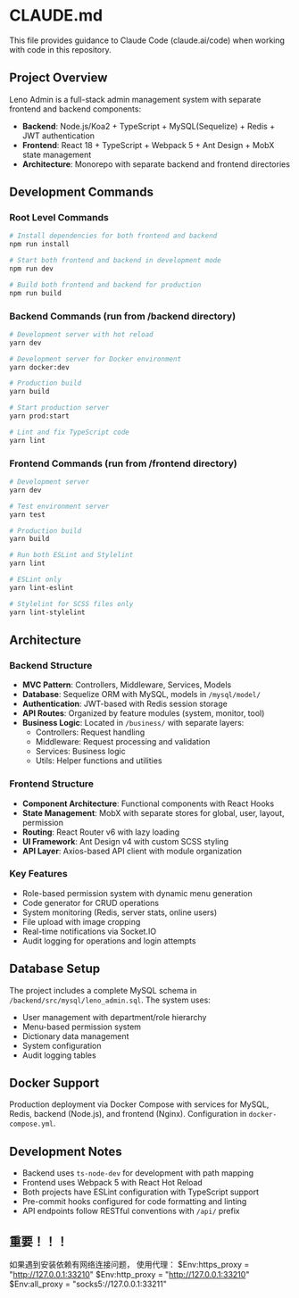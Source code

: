 # CLAUDE.md

This file provides guidance to Claude Code (claude.ai/code) when working with code in this repository.

## Project Overview

Leno Admin is a full-stack admin management system with separate frontend and backend components:
- **Backend**: Node.js/Koa2 + TypeScript + MySQL(Sequelize) + Redis + JWT authentication
- **Frontend**: React 18 + TypeScript + Webpack 5 + Ant Design + MobX state management
- **Architecture**: Monorepo with separate backend and frontend directories

## Development Commands

### Root Level Commands
```bash
# Install dependencies for both frontend and backend
npm run install

# Start both frontend and backend in development mode
npm run dev

# Build both frontend and backend for production
npm run build
```

### Backend Commands (run from /backend directory)
```bash
# Development server with hot reload
yarn dev

# Development server for Docker environment
yarn docker:dev

# Production build
yarn build

# Start production server
yarn prod:start

# Lint and fix TypeScript code
yarn lint
```

### Frontend Commands (run from /frontend directory)
```bash
# Development server
yarn dev

# Test environment server
yarn test

# Production build
yarn build

# Run both ESLint and Stylelint
yarn lint

# ESLint only
yarn lint-eslint

# Stylelint for SCSS files only
yarn lint-stylelint
```

## Architecture

### Backend Structure
- **MVC Pattern**: Controllers, Middleware, Services, Models
- **Database**: Sequelize ORM with MySQL, models in `/mysql/model/`
- **Authentication**: JWT-based with Redis session storage
- **API Routes**: Organized by feature modules (system, monitor, tool)
- **Business Logic**: Located in `/business/` with separate layers:
  - Controllers: Request handling
  - Middleware: Request processing and validation
  - Services: Business logic
  - Utils: Helper functions and utilities

### Frontend Structure
- **Component Architecture**: Functional components with React Hooks
- **State Management**: MobX with separate stores for global, user, layout, permission
- **Routing**: React Router v6 with lazy loading
- **UI Framework**: Ant Design v4 with custom SCSS styling
- **API Layer**: Axios-based API client with module organization

### Key Features
- Role-based permission system with dynamic menu generation
- Code generator for CRUD operations
- System monitoring (Redis, server stats, online users)
- File upload with image cropping
- Real-time notifications via Socket.IO
- Audit logging for operations and login attempts

## Database Setup

The project includes a complete MySQL schema in `/backend/src/mysql/leno_admin.sql`. The system uses:
- User management with department/role hierarchy
- Menu-based permission system
- Dictionary data management
- System configuration
- Audit logging tables

## Docker Support

Production deployment via Docker Compose with services for MySQL, Redis, backend (Node.js), and frontend (Nginx). Configuration in `docker-compose.yml`.

## Development Notes

- Backend uses `ts-node-dev` for development with path mapping
- Frontend uses Webpack 5 with React Hot Reload
- Both projects have ESLint configuration with TypeScript support
- Pre-commit hooks configured for code formatting and linting
- API endpoints follow RESTful conventions with `/api/` prefix

## 重要！！！
如果遇到安装依赖有网络连接问题， 使用代理：
$Env:https_proxy = "http://127.0.0.1:33210"
$Env:http_proxy = "http://127.0.0.1:33210"
$Env:all_proxy = "socks5://127.0.0.1:33211"